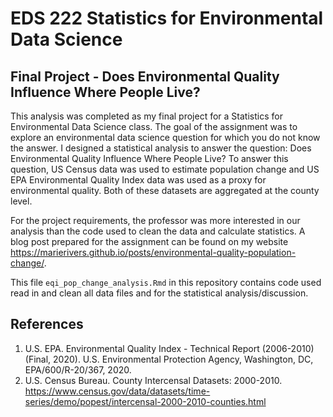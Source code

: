 # EDS 222 Statistics for Environmental Data Science
## Final Project -  Does Environmental Quality Influence Where People Live?

This analysis was completed as my final project for a Statistics for Environmental Data Science class. The goal of the assignment was to explore an environmental data science question for which you do not know the answer. I designed a statistical analysis to answer the question: Does Environmental Quality Influence Where People Live? To answer this question, US Census data was used to estimate population change and US EPA Environmental Quality Index data was used as a proxy for environmental quality. Both of these datasets are aggregated at the county level.

For the project requirements, the professor was more interested in our analysis than the code used to clean the data and calculate statistics. A blog post prepared for the assignment can be found on my website
https://marierivers.github.io/posts/environmental-quality-population-change/. 

This file `eqi_pop_change_analysis.Rmd` in this repository contains code used read in and clean all data files and for the statistical analysis/discussion. 

## References

1.	U.S. EPA. Environmental Quality Index - Technical Report (2006-2010) (Final, 2020). U.S. Environmental Protection Agency, Washington, DC, EPA/600/R-20/367, 2020.
2.	U.S. Census Bureau. County Intercensal Datasets: 2000-2010. https://www.census.gov/data/datasets/time-series/demo/popest/intercensal-2000-2010-counties.html
